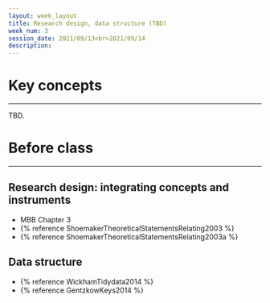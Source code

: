 ```yaml
---
layout: week_layout
title: Research design, data structure (TBD)
week_num: 3
session_date: 2021/09/13<br>2021/09/14
description:
---
```


# Key concepts
---

TBD.

# Before class
---

## Research design: integrating concepts and instruments

- MBB Chapter 3
- {% reference ShoemakerTheoreticalStatementsRelating2003 %}
- {% reference ShoemakerTheoreticalStatementsRelating2003a %}

## Data structure

- {% reference WickhamTidydata2014 %}
- {% reference GentzkowKeys2014 %}
